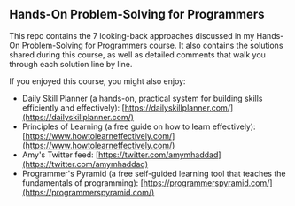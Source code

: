 ## Hands-On Problem-Solving for Programmers

This repo contains the 7 looking-back approaches discussed in my Hands-On Problem-Solving for Programmers course. It also contains the solutions shared during this course, as well as detailed comments that walk you through each solution line by line.

If you enjoyed this course, you might also enjoy:
* Daily Skill Planner (a hands-on, practical system for building skills
  efficiently and effectively):
  [https://dailyskillplanner.com/](https://dailyskillplanner.com/)
* Principles of Learning (a free guide on how to learn effectively): [https://www.howtolearneffectively.com/](https://www.howtolearneffectively.com/)
* Amy's Twitter feed: [https://twitter.com/amymhaddad](https://twitter.com/amymhaddad)
* Programmer's Pyramid (a free self-guided learning tool that teaches the fundamentals of programming): [https://programmerspyramid.com/](https://programmerspyramid.com/)
